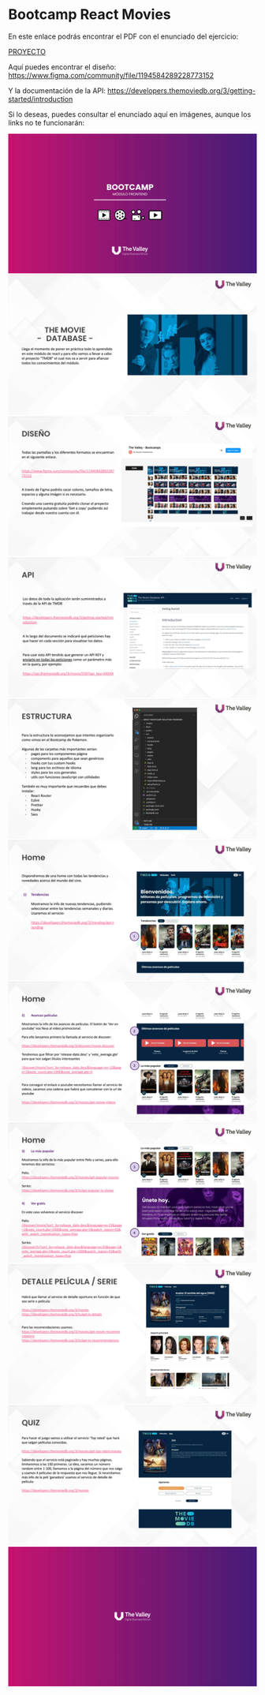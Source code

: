 # Bootcamp React Movies

En este enlace podrás encontrar el PDF con el enunciado del ejercicio:

[PROYECTO](/assets/WD-BC2-FILMS.pdf)

Aquí puedes encontrar el diseño:
<https://www.figma.com/community/file/1194584289228773152>

Y la documentación de la API:
<https://developers.themoviedb.org/3/getting-started/introduction>

Si lo deseas, puedes consultar el enunciado aquí en imágenes, aunque los links no te funcionarán:

![1](/assets/1.jpg)
![2](/assets/2.jpg)
![3](/assets/3.jpg)
![4](/assets/4.jpg)
![5](/assets/5.jpg)
![6](/assets/6.jpg)
![7](/assets/7.jpg)
![8](/assets/8.jpg)
![9](/assets/9.jpg)
![10](/assets/10.jpg)
![11](/assets/11.jpg)

